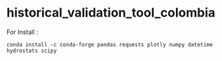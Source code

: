 # historical_validation_tool_colombia

For Install : 

```
conda install -c conda-forge pandas requests plotly numpy datetime hydrostats scipy
```